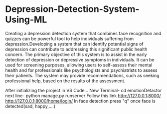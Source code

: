 # Depression-Detection-System-Using-ML
Creating a depression detection system that combines face recognition and quizzes can be powerful tool to help individuals suffering from depression.Developing a system that can identify potential signs of depression can contribute to addressing this significant public health concern.
The primary objective of this system is to assist in the early
detection of depression or depressive symptoms in individuals. It can be used for
screening purposes, allowing users to self-assess their mental health and for
professionals like psychologists and psychiatrists to assess their patients. The
system may provide recommendations, such as seeking professional help, based
on the results of the assessment.

After initializing the project in VS Code...
New Terminal- cd emotionDetactor
next line- python manage.py runserver
Follow this link http://127.0.0.1:8000/
http://127.0.0.1:8000/home/login/
In face detection press "q" once face is detected(sad, happy,....)
